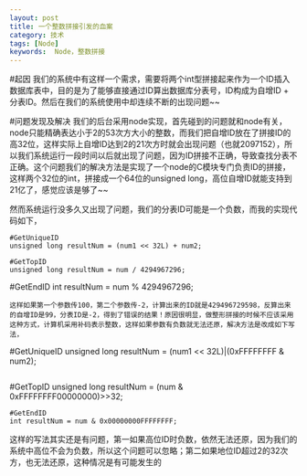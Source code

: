 ```yaml
---
layout: post
title: 一个整数拼接引发的血案
category: 技术
tags: [Node] 
keywords:  Node，整数拼接
---
```


#起因
我们的系统中有这样一个需求，需要将两个int型拼接起来作为一个ID插入数据库表中，目的是为了能够直接通过ID算出数据库分表号，ID构成为自增ID + 分表ID。然后在我们的系统使用中却连续不断的出现问题~~

#问题发现及解决
我们的后台采用node实现，首先碰到的问题就和node有关，node只能精确表达小于2的53次方大小的整数，而我们把自增ID放在了拼接ID的高32位，这样实际上自增ID达到2的21次方时就会出现问题（也就2097152），所以我们系统运行一段时间以后就出现了问题，因为ID拼接不正确，导致查找分表不正确。这个问题我们的解决方法是实现了一个node的C模块专门负责ID的拼接，这样两个32位的int，拼接成一个64位的unsigned long，高位自增ID就能支持到21亿了，感觉应该是够了~~

然而系统运行没多久又出现了问题，我们的分表ID可能是一个负数，而我的实现代码如下，
```
#GetUniqueID
unsigned long resultNum = (num1 << 32L) + num2;
```
```
#GetTopID
unsigned long resultNum = num / 4294967296;
```
#GetEndID
int resultNum = num % 4294967296;
```
这样如果第一个参数传100，第二个参数传-2，计算出来的ID就是429496729598，反算出来的自增ID是99，分表ID是-2，得到了错误的结果！原因很明显，做整形拼接的时候不应该采用这种方式，计算机采用补码表示整数，这样如果参数有负数就无法还原，解决方法是改成如下写法，
```
#GetUniqueID
unsigned long resultNum = (num1 << 32L)|(0xFFFFFFFF & num2);
```
```
#GetTopID
unsigned long resultNum = (num & 0xFFFFFFFF00000000)>>32;
```
#GetEndID
int resultNum = num & 0x00000000FFFFFFFF;
```
这样的写法其实还是有问题，第一如果高位ID时负数，依然无法还原，因为我们的系统中高位不会为负数，所以这个问题可以忽略；第二如果地位ID超过2的32次方，也无法还原，这种情况是有可能发生的
